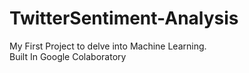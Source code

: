 # TwitterSentiment-Analysis
My First Project to delve into Machine Learning.<br />
Built In Google Colaboratory<br />
